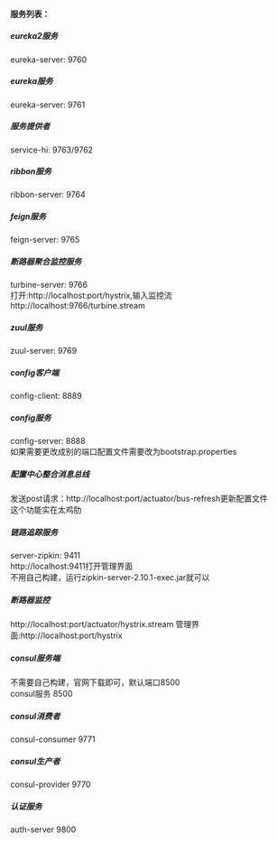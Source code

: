 
#### 服务列表：

##### eureka2服务
eureka-server: 9760

##### eureka服务
eureka-server: 9761

##### 服务提供者
service-hi: 9763/9762

##### ribbon服务
ribbon-server: 9764

##### feign服务
feign-server: 9765

##### 断路器聚合监控服务
turbine-server: 9766
<br>
打开:http://localhost:port/hystrix,输入监控流http://localhost:9766/turbine.stream

##### zuul服务
zuul-server: 9769

##### config客户端
config-client: 8889

##### config服务
config-server: 8888
<br>
如果需要更改成别的端口配置文件需要改为bootstrap.properties

##### 配置中心整合消息总线
发送post请求：http://localhost:port/actuator/bus-refresh更新配置文件
<br>
这个功能实在太鸡肋

##### 链路追踪服务
server-zipkin: 9411
<br>
http://localhost:9411打开管理界面
<br>
不用自己构建，运行zipkin-server-2.10.1-exec.jar就可以

##### 断路器监控
http://localhost:port/actuator/hystrix.stream
管理界面:http://localhost:port/hystrix

##### consul服务端
不需要自己构建，官网下载即可，默认端口8500<br>
consul服务 8500

##### consul消费者
consul-consumer 9771

##### consul生产者
consul-provider 9770

##### 认证服务
auth-server 9800
 



